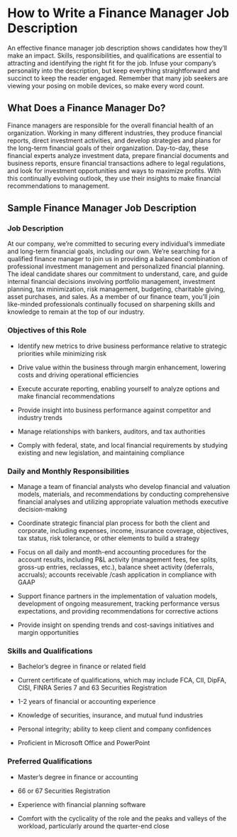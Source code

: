 # How to Write a Finance Manager Job Description

An effective finance manager job description shows candidates how they’ll make an impact. Skills, responsibilities, and qualifications are essential to attracting and identifying the right fit for the job. Infuse your company’s personality into the description, but keep everything straightforward and succinct to keep the reader engaged. Remember that many job seekers are viewing your posing on mobile devices, so make every word count.

## What Does a Finance Manager Do?

Finance managers are responsible for the overall financial health of an organization. Working in many different industries, they produce financial reports, direct investment activities, and develop strategies and plans for the long-term financial goals of their organization. Day-to-day, these financial experts analyze investment data, prepare financial documents and business reports, ensure financial transactions adhere to legal regulations, and look for investment opportunities and ways to maximize profits. With this continually evolving outlook, they use their insights to make financial recommendations to management.

## Sample Finance Manager Job Description

### Job Description

At our company, we’re committed to securing every individual’s immediate and long-term financial goals, including our own. We’re searching for a qualified finance manager to join us in providing a balanced combination of professional investment management and personalized financial planning. The ideal candidate shares our commitment to understand, care, and guide internal financial decisions involving portfolio management, investment planning, tax minimization, risk management, budgeting, charitable giving, asset purchases, and sales. As a member of our finance team, you’ll join like-minded professionals continually focused on sharpening skills and knowledge to remain at the top of our industry.

### Objectives of this Role

* Identify new metrics to drive business performance relative to strategic priorities while minimizing risk

* Drive value within the business through margin enhancement, lowering costs and driving operational efficiencies

* Execute accurate reporting, enabling yourself to analyze options and make financial recommendations

* Provide insight into business performance against competitor and industry trends

* Manage relationships with bankers, auditors, and tax authorities

* Comply with federal, state, and local financial requirements by studying existing and new legislation, and maintaining compliance

### Daily and Monthly Responsibilities

* Manage a team of financial analysts who develop financial and valuation models, materials, and recommendations by conducting comprehensive financial analyses and utilizing appropriate valuation methods executive decision-making

* Coordinate strategic financial plan process for both the client and corporate, including expenses, income, insurance coverage, objectives, tax status, risk tolerance, or other elements to build a strategy

* Focus on all daily and month-end accounting procedures for the account results, including P&amp;L activity (management fees, fee splits, gross-up entries, reclasses, etc.), balance sheet activity (deferrals, accruals); accounts receivable /cash application in compliance with GAAP

* Support finance partners in the implementation of valuation models, development of ongoing measurement, tracking performance versus expectations, and providing recommendations for corrective actions

* Provide insight on spending trends and cost-savings initiatives and margin opportunities

### Skills and Qualifications

* Bachelor’s degree in finance or related field

* Current certificate of qualifications, which may include FCA, CII, DipFA, CISI, FINRA Series 7 and 63 Securities Registration

* 1-2 years of financial or accounting experience

* Knowledge of securities, insurance, and mutual fund industries

* Personal integrity; ability to keep client and company confidences

* Proficient in Microsoft Office and PowerPoint

### Preferred Qualifications

* Master’s degree in finance or accounting

* 66 or 67 Securities Registration

* Experience with financial planning software

* Comfort with the cyclicality of the role and the peaks and valleys of the workload, particularly around the quarter-end close

